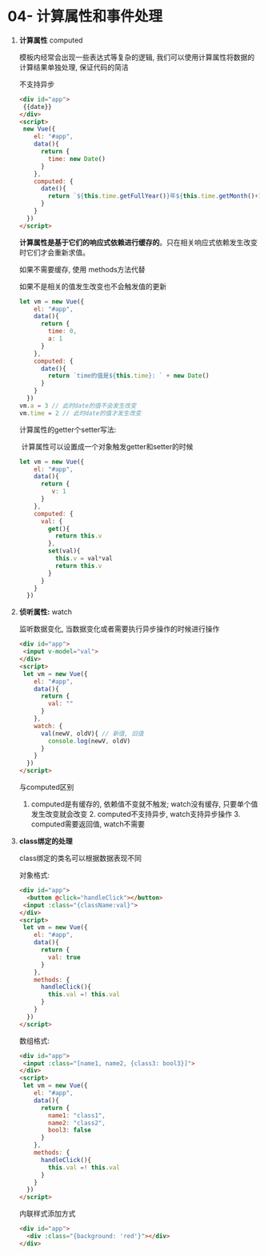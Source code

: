# 04- 计算属性和事件处理

1. **计算属性** computed

   模板内经常会出现一些表达式等复杂的逻辑, 我们可以使用计算属性将数据的计算结果单独处理, 保证代码的简洁

   不支持异步

   ```html
   <div id="app">
   	{{date}}
   </div>
   <script>
   	new Vue({
       el: "#app",
       data(){
         return {
           time: new Date()
         }
       },
       computed: {
         date(){
           return `${this.time.getFullYear()}年${this.time.getMonth()+1}月${this.time.getDate()}日 ${this.time.getHours()}:${this.time.getMinutes()}:${this.time.getSeconds()}`
         }
       }
     })
   </script>
   ```

    **计算属性是基于它们的响应式依赖进行缓存的**。只在相关响应式依赖发生改变时它们才会重新求值。 

   如果不需要缓存, 使用 methods方法代替

   如果不是相关的值发生改变也不会触发值的更新

   ```js
   let vm = new Vue({
       el: "#app",
       data(){
         return {
           time: 0,
           a: 1
         }
       },
       computed: {
         date(){
           return `time的值是${this.time}: ` + new Date()
         }
       }
     })
   vm.a = 3 // 此时date的值不会发生改变
   vm.time = 2 // 此时date的值才发生改变
   ```

   计算属性的getter个setter写法: 

   ​	计算属性可以设置成一个对象触发getter和setter的时候

   ```js
   let vm = new Vue({
       el: "#app",
       data(){
         return {
         	v: 1
         }
       },
       computed: {
         val: {
           get(){
             return this.v
           },
           set(val){
             this.v = val*val
             return this.v
           }
         }
       }
     })
   ```

   

2. **侦听属性:** watch

   监听数据变化, 当数据变化或者需要执行异步操作的时候进行操作

   ```html
   <div id="app">
   	<input v-model="val">
   </div>
   <script>
   	let vm = new Vue({
       el: "#app",
       data(){
         return {
           val: ""
         }
       },
       watch: {
         val(newV, oldV){ // 新值, 旧值
           console.log(newV, oldV)
         }
       }
     })
   </script>
   ```

   与computed区别

   	1. computed是有缓存的, 依赖值不变就不触发; watch没有缓存, 只要单个值发生改变就会改变
    	2. computed不支持异步, watch支持异步操作
    	3. computed需要返回值, watch不需要

3. **class绑定的处理**

   class绑定的类名可以根据数据表现不同

   对象格式: 

   ```html
   <div id="app">
     <button @click="handleClick"></button>
   	<input :class="{className:val}">
   </div>
   <script>
   	let vm = new Vue({
       el: "#app",
       data(){
         return {
           val: true
         }
       },
       methods: {
         handleClick(){
           this.val =! this.val
         }
       }
     })
   </script>
   ```

   数组格式: 

   ```html
   <div id="app">
   	<input :class="[name1, name2, {class3: bool3}]">
   </div>
   <script>
   	let vm = new Vue({
       el: "#app",
       data(){
         return {
           name1: "class1",
           name2: "class2",
           bool3: false
         }
       },
       methods: {
         handleClick(){
           this.val =! this.val
         }
       }
     })
   </script>
   ```

   内联样式添加方式

   ```html
   <div id="app">
     <div :class="{background: 'red'}"></div>
   </div>
   ```

   